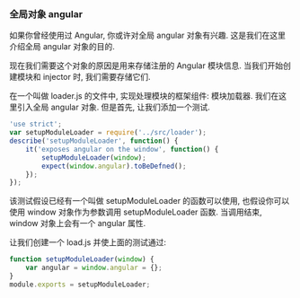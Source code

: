 ### 全局对象 angular

如果你曾经使用过 Angular, 你或许对全局 angular 对象有兴趣. 这是我们在这里介绍全局 angular 对象的目的.

现在我们需要这个对象的原因是用来存储注册的 Angular 模块信息. 当我们开始创建模块和 injector 时, 我们需要存储它们.

在一个叫做 loader.js 的文件中, 实现处理模块的框架组件: 模块加载器. 我们在这里引入全局 angular 对象. 但是首先, 让我们添加一个测试.

```js
'use strict';
var setupModuleLoader = require('../src/loader');
describe('setupModuleLoader', function() {
    it('exposes angular on the window', function() {
        setupModuleLoader(window);
        expect(window.angular).toBeDefned();
    });
});
```

该测试假设已经有一个叫做 setupModuleLoader 的函数可以使用, 也假设你可以使用 window 对象作为参数调用 setupModuleLoader 函数. 当调用结束, window 对象上会有一个 angular 属性.

让我们创建一个 load.js 并使上面的测试通过:

```js
function setupModuleLoader(window) {
    var angular = window.angular = {};
}
module.exports = setupModuleLoader;
```
